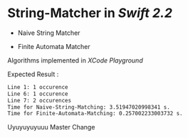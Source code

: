 # String-Matcher in *Swift 2.2*

 - Naive String Matcher

 - Finite Automata Matcher
 
 Algorithms implemented in *XCode Playground*  
 
 
Expected Result : 

```sh 
Line 1: 1 occurence 
Line 6: 1 occurence
Line 7: 2 occurences
Time for Naive-String-Matching: 3.51947020998341 s.
Time for Finite-Automata-Matching: 0.257002233003732 s.

```
Uyuyuyuyuuu
Master Change



